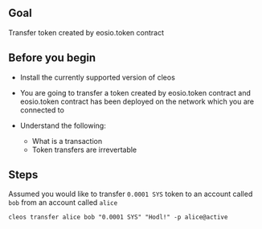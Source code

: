 ## Goal

Transfer token created by eosio.token contract

## Before you begin

* Install the currently supported version of cleos

* You are going to transfer a token created by eosio.token contract and eosio.token contract has been deployed on the network which you are connected to

* Understand the following:
  * What is a transaction
  * Token transfers are irrevertable 

## Steps

Assumed you would like to transfer `0.0001 SYS` token to an account called `bob` from an account called `alice`

```shell
cleos transfer alice bob "0.0001 SYS" "Hodl!" -p alice@active
```


